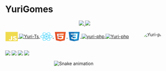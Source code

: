 # YuriGomes

<div align="center">
  <a href="https:https://github.com/GomeS3K">
  <img height="180em" src="https://github-readme-stats.vercel.app/api?username=GomeS3K&show_icons=true&theme=dracula&include_all_commits=true&count_private=true"/>
  <img height="180em" src="https://github-readme-stats.vercel.app/api/top-langs/?username=GomeS3K&layout=compact&langs_count=7&theme=dracula"/>
</div>
<div style="display:inline_block"><br>
  <img align="center" alt="Yuri-Js" height="30" width="40" src="https://raw.githubusercontent.com/devicons/devicon/master/icons/javascript/javascript-plain.svg">
  <img align="center" alt="Yuri-Ts" height="30" width="40" src="https://cdn.jsdelivr.net/gh/devicons/devicon/icons/mongodb/mongodb-original.svg">
  <img align="center" alt="Yuri-React" height="30" width="40" src="https://raw.githubusercontent.com/devicons/devicon/master/icons/react/react-original.svg">
  <img align="center" alt="Yuri-HTML" height="30" width="40" src="https://raw.githubusercontent.com/devicons/devicon/master/icons/html5/html5-original.svg">
  <img align="center" alt="Yuri-CSS" height="30" width="40" src="https://raw.githubusercontent.com/devicons/devicon/master/icons/css3/css3-original.svg">
  <img align="center" alt="yuri-php" height="30" width="40" src="https://cdn.jsdelivr.net/gh/devicons/devicon/icons/magento/magento-original.svg">
  <img align="center" alt="Yuri-php" height="50" width="50" src="https://cdn.jsdelivr.net/gh/devicons/devicon/icons/php/php-original.svg">
  <img align="right" alt="Yuri-pic" height="150" style="border-radius:50px;" src="https://avatarfiles.alphacoders.com/943/94349.png">
</div>
  
 ##
  
  <div>
    <a href="https://www.facebook.com/profile.php?id=100011585238480" target="_blank"><img src="https://img.shields.io/badge/Facebook-1877F2?style=for-the-badge&logo=facebook&logoColor=white" target="_blank"></a>
    <a href="https://www.instagram.com/gomes.yr/" target="_blank"><img src="https://img.shields.io/badge/Instagram-E4405F?style=for-the-badge&logo=instagram&logoColor=white" target="_blank"></a>
    <a href="https://www.linkedin.com/in/yuri-gomes-6103661aa/" target="_blank"><img src="https://img.shields.io/badge/LinkedIn-0077B5?style=for-the-badge&logo=linkedin&logoColor=white" target="_blank"></a>
      <a href="https://mail.google.com/mail/u/0/#inbox" target="_blank"><img src="https://img.shields.io/badge/Gmail-D14836?style=for-the-badge&logo=gmail&logoColor=white" target="_blank"></a>
      
  </div>
  <div align="center">
 
  ![Snake animation](https://github.com/YuriMarcio/YuriMarcio/blob/output/github-contribution-grid-snake.svg)
 
</div>
